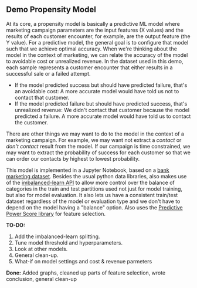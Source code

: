 ## Demo Propensity Model ##

At its core, a propensity model is basically a predictive ML model where marketing campaign parameters are the input features (X values) and the results of each customer encounter, for example, are the output feature (the Y value). For a predictive model, the general goal is to configure that model such that we achieve optimal accuracy. When we're thinking about the model in the context of marketing, we can relate the accuracy of the model to avoidable cost or unrealized revenue. In the dataset used in this demo, each sample represents a customer encounter that either results in a successful sale or a failed attempt. 

* If the model predicted success but should have predicted failure, that's an avoidable cost: A more accurate model would have told us not to contact that customer.
* If the model predicted failure but should have predicted success, that's unrealized revenue: We didn't contact that customer because the model predicted a failure. A more accurate model would have told us to contact the customer.

There are other things we may want to do to the model in the context of a marketing campaign. For example, we may want not extract a _contact_ or _don't contact_ result from the model. If our campaign is time constrained, we may want to extract the probability of success for each customer so that we can order our contacts by highest to lowest probability.

This model is implemented in a Jupyter Notebook, based on a [bank marketing dataset](https://archive.ics.uci.edu/ml/datasets/Bank+Marketing). Besides the usual python data libraries, also makes use of the [imbalanced-learn API](https://imbalanced-learn.org/stable/over_sampling.html) to allow more control over the balance of categories in the train and test partitions used not just for model training, but also for model evaluation. It also lets us have a consistent train/test dataset regardless of the model or evaluation type and we don't have to depend on the model having a "balance" option. Also uses the [Predictive Power Score library](https://towardsdatascience.com/rip-correlation-introducing-the-predictive-power-score-3d90808b9598) for feature selection.

**TO-DO:**
1. Add the imbalanced-learn splitting.
2. Tune model threshold and hyperparameters.
3. Look at other models.
4. General clean-up.
5. What-if on model settings and cost & revenue parmeters

**Done:**
Added graphs, cleaned up parts of feature selection, wrote conclusion, general clean-up